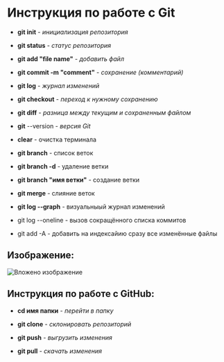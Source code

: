 # __Инструкция по работе с Git__

* __git init__ - *инициализация репозитория*

* __git status__ - *статус репозитория*

* __git add "file name"__ - *добавить файл*

* __git commit -m "comment"__ - *сохранение (комментарий)*

* __git log__ - *журнал изменений*

* __git checkout__ - *переход к нужному сохранению*

* __git diff__ - *разница между текущим и сохраненным файлом*

* __git__ --version - *версия Git*

* __clear__ - очистка терминала

* __git branch__ - список веток

* __git branch -d__ - удаление ветки

* __git branch "имя ветки"__ - создание ветки

* __git merge__ - слияние веток

* __git log --graph__ - визуальныый журнал изменений

* git log --oneline - вызов сокращённого списка коммитов

* git add -A - добавить на индексайию сразу все изменённые файлы


## __Изображение:__
![Вложено изображение](comments.jpg)

## **Инструкция по работе с GitHub:**

* __cd имя папки__ - *перейти в папку*

* __git clone__ - *склонировать репозиторий*

* __git push__ - *выгрузить изменения*

* __git pull__ - *скачать изменения*